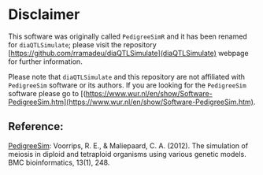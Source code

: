 # Disclaimer

This software was originally called `PedigreeSimR` and it has been renamed for `diaQTLSimulate`; please visit the repository [https://github.com/rramadeu/diaQTLSimulate](diaQTLSimulate) webpage for further information.

Please note that `diaQTLSimulate` and this repository are not affiliated with `PedigreeSim` software or its authors. If you are looking for the `PedigreeSim` software please go to [(https://www.wur.nl/en/show/Software-PedigreeSim.htm](https://www.wur.nl/en/show/Software-PedigreeSim.htm).

## Reference:

[PedigreeSim](https://www.wur.nl/en/show/Software-PedigreeSim.htm): Voorrips, R. E., & Maliepaard, C. A. (2012). The simulation of meiosis in diploid and tetraploid organisms using various genetic models. BMC bioinformatics, 13(1), 248.
